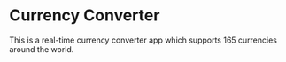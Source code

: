 # Currency Converter
 This is a real-time currency converter app which supports 165 currencies around the world.
